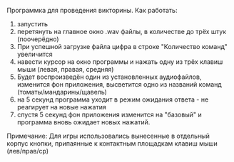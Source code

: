 Программка для проведения викторины.
Как работать:
1) запустить
2) перетянуть на главное окно .wav файлы, в количестве до трёх штук (поочерёдно)
3) При успешной загрузке файла цифра в строке "Количество команд" увеличится
4) навести курсор на окно программы и нажать одну из трёх клавиш мыши (левая, правая, средняя)
5) Будет воспроизведён один из установленных аудиофайлов, изменится фон приложения, высветится одно из названий команд (томаты/мандарины/щавель)
6) на 5 секунд программа уходит в режим ожидания ответа - не реагирует на новые нажатия
7) спустя 5 секунд фон приложения изменится на "базовый" и программа вновь ожидает новых нажатий.

Примечание:
Для игры использовались вынесенные в отдельный корпус кнопки, припаянные к контактным площадкам клавиш мыши (лев/прав/ср)
